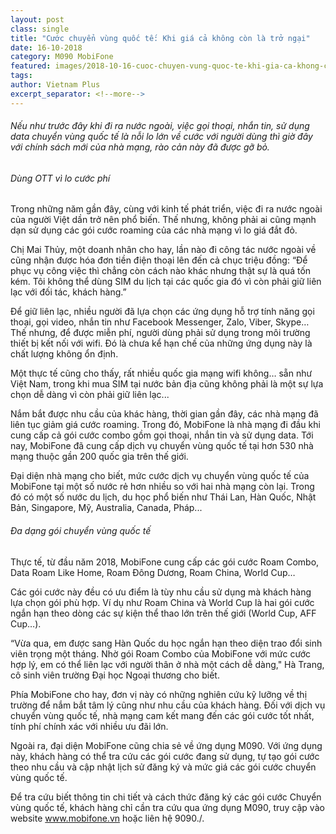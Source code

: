 ```yaml
---
layout: post
class: single
title: "Cước chuyển vùng quốc tế: Khi giá cả không còn là trở ngại"
date: 16-10-2018
category: M090 MobiFone
featured: images/2018-10-16-cuoc-chuyen-vung-quoc-te-khi-gia-ca-khong-con-la-tro-ngai.jpg
tags:
author: Vietnam Plus
excerpt_separator: <!--more-->
---
```


###### Nếu như trước đây khi đi ra nước ngoài, việc gọi thoại, nhắn tin, sử dụng data chuyển vùng quốc tế là nỗi lo lớn về cước với người dùng thì giờ đây với chính sách mới của nhà mạng, rào cản này đã được gỡ bỏ.

<!--more-->

###### Dùng OTT vì lo cước phí

Trong những năm gần đây, cùng với kinh tế phát triển, việc đi ra nước ngoài của người Việt dần trở nên phổ biến. Thế nhưng, không phải ai cũng mạnh dạn sử dụng các gói cước roaming của các nhà mạng vì lo giá đắt đỏ.

Chị Mai Thủy, một doanh nhân cho hay, lần nào đi công tác nước ngoài về cũng nhận được hóa đơn tiền điện thoại lên đến cả chục triệu đồng: “Để phục vụ công việc thì chẳng còn cách nào khác nhưng thật sự là quá tốn kém. Tôi không thể dùng SIM du lịch tại các quốc gia đó vì còn phải giữ liên lạc với đối tác, khách hàng.”

Để giữ liên lạc, nhiều người đã lựa chọn các ứng dụng hỗ trợ tính năng gọi thoại, gọi video, nhắn tin như Facebook Messenger, Zalo, Viber, Skype… Thế nhưng, để được miễn phí, người dùng phải sử dụng trong môi trường thiết bị kết nối với wifi. Đó là chưa kể hạn chế của những ứng dụng này là chất lượng không ổn định.

Một thực tế cũng cho thấy, rất nhiều quốc gia mạng wifi không… sẵn như Việt Nam, trong khi mua SIM tại nước bản địa cũng không phải là một sự lựa chọn dễ dàng vì còn phải giữ liên lạc...

Nắm bắt được nhu cầu của khác hàng, thời gian gần đây, các nhà mạng đã liên tục giảm giá cước roaming. Trong đó, MobiFone là nhà mạng đi đầu khi cung cấp cả gói cước combo gồm gọi thoại, nhắn tin và sử dụng data. Tới nay, MobiFone đã cung cấp dịch vụ chuyển vùng quốc tế tại hơn 530 nhà mạng thuộc gần 200 quốc gia trên thế giới.

Đại diện nhà mạng cho biết, mức cước dịch vụ chuyển vùng quốc tế của MobiFone tại một số nước rẻ hơn nhiều so với hai nhà mạng còn lại. Trong đó có một số nước du lịch, du học phổ biến như Thái Lan, Hàn Quốc, Nhật Bản, Singapore, Mỹ, Australia, Canada, Pháp...

###### Đa dạng gói chuyển vùng quốc tế

Thực tế, từ đầu năm 2018, MobiFone cung cấp các gói cước Roam Combo, Data Roam Like Home, Roam Đông Dương, Roam China, World Cup…

Các gói cước này đều có ưu điểm là tùy nhu cầu sử dụng mà khách hàng lựa chọn gói phù hợp. Ví dụ như Roam China và World Cup là hai gói cước ngắn hạn theo dòng các sự kiện thể thao lớn trên thế giới (World Cup, AFF Cup…).

“Vừa qua, em được sang Hàn Quốc du học ngắn hạn theo diện trao đổi sinh viên trọng một tháng. Nhờ gói Roam Combo của MobiFone với mức cước hợp lý, em có thể liên lạc với người thân ở nhà một cách dễ dàng," Hà Trang, cô sinh viên trường Đại học Ngoại thương cho biết.

Phía MobiFone cho hay, đơn vị này có những nghiên cứu kỹ lưỡng về thị trường để nắm bắt tâm lý cũng như nhu cầu của khách hàng. Đối với dịch vụ chuyển vùng quốc tế, nhà mạng cam kết mang đến các gói cước tốt nhất, tính phí chính xác với nhiều ưu đãi lớn.

Ngoài ra, đại diện MobiFone cũng chia sẻ về ứng dụng M090. Với ứng dụng này, khách hàng có thể tra cứu các gói cước đang sử dụng, tự tạo gói cước theo nhu cầu và cập nhật lịch sử đăng ký và mức giá các gói cước chuyển vùng quốc tế.

Để tra cứu biết thông tin chi tiết và cách thức đăng ký các gói cước Chuyển vùng quốc tế, khách hàng chỉ cần tra cứu qua ứng dụng M090, truy cập vào website www.mobifone.vn hoặc liên hệ 9090./. 
